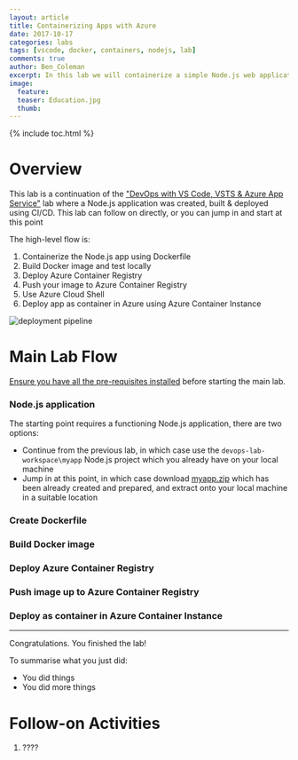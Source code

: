 ```yaml
---
layout: article
title: Containerizing Apps with Azure
date: 2017-10-17
categories: labs
tags: [vscode, docker, containers, nodejs, lab]
comments: true
author: Ben_Coleman
excerpt: In this lab we will containerize a simple Node.js web application and deploy it to Azure
image:
  feature: 
  teaser: Education.jpg
  thumb: 
---
```


{% include toc.html %}

# Overview

This lab is a continuation of the ["DevOps with VS Code, VSTS & Azure App Service"](devops-vsts) lab where a Node.js application was created, built & deployed using CI/CD. This lab can follow on directly, or you can jump in and start at this point

The high-level flow is:
1. Containerize the Node.js app using Dockerfile
2. Build Docker image and test locally
3. Deploy Azure Container Registry
4. Push your image to Azure Container Registry
5. Use Azure Cloud Shell
6. Deploy app as container in Azure using Azure Container Instance

![deployment pipeline](./images/vscode-git-ci-cd-to-azure.png)

# Main Lab Flow

[Ensure you have all the pre-requisites installed](/workshops/devops-vsts/) before starting the main lab.

### Node.js application
The starting point requires a functioning Node.js application, there are two options:
- Continue from the previous lab, in which case use the `devops-lab-workspace\myapp` Node.js project which you already have on your local machine
- Jump in at this point, in which case download [myapp.zip](./myapp.zip) which has been already created and prepared, and extract onto your local machine in a suitable location

### Create Dockerfile

### Build Docker image

### Deploy Azure Container Registry

### Push image up to Azure Container Registry

### Deploy as container in Azure Container Instance

---

Congratulations. You finished the lab! 

To summarise what you just did:

* You did things
* You did more things

# Follow-on Activities

1. ????